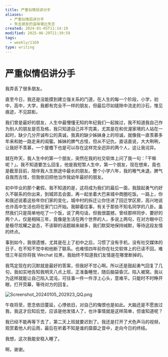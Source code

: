 ```yaml
---
title: 严重似情侣讲分手
aliases:
  - 严重似情侣讲分手
  - 失去朋友的滋味堪比失恋
created: 2024-01-05T11:14:19
modified: 2025-06-29T21:39:59
tags:
  - weekly/1169
type: writing
---
```


# 严重似情侣讲分手

我弄丢了很多朋友。

直至今日，我还是没能摸到建立强关系的门道，在人生的每一个阶段，小学，初中，高中，大学，我都有完全不一样的朋友，但最后尽如缝隙中流走的沙石，惟见痕迹，不见踪影。

我们曾是最好的朋友，人生中最懵懂无知的年纪我们一起挨过，我不知道我自己作为别人的朋友是否及格，我只知道自己并不完美，尤其是在和优渥家境的人站在一起时，缺少几分开诚布公的真诚，我真的缺少姊妹身上的坦诚，就像我一直羡慕多年来和她一路走来的闺蜜。姊妹的脾气古怪，但从不记仇，直话直说，大大咧咧，让我好不羡慕，一个屋檐下也是可以存在这样完全迥异的两个人，这让我诧异。

就在昨天，我人生中的第一个朋友，突然在我的社交软体上问了我一句：「干嘛呢？」。我不知道要怎么回复。他是我短暂人生中，第一个朋友，现在想来，竟也是截至目前，陪伴我人生旅途中最长的朋友。整个小学六年，我的稚气未退，脾气自我而古怪，但我依旧把他当作我幼年最好的朋友。

初中毕业的那个暑假，我不知道的是，这将成为我们的最后一面，我鼓起勇气约好久不联系的你出来，到城郊去会面，再一起坐着大巴来城中商圈吃饭。一路上，你和我述说着这些年你们家的变化，城中村的拆迁让你住进了回迁学区房，高兴地说也许高中生活也将在家门口开始。我聊着往事，有关于那些不知名同学的八卦。虽然我们只是简单地吃了一个饭，说了两句话，但我很震撼，曾经那样同步、要好的两个人，仅是相隔三年，竟像是生活在两个世界的人，多说上两句，在对方眼中已是极尽炫耀之姿态，不该聊的话题越来越多，我们默契地保持缄默，等待这段友情的终点。

事到如今，我很遗憾，尤其是在上了初中之后，习惯了没有手机，没有社交媒体的日子，在不知不觉中和他断了联系。也难怪四年前你在社交软体上的已读不回，难怪三年前你将我 Wechat 拉黑，我始终不知道我们友情是在哪里断掉的。

我笃定现在的沉默就是最好的答案，但我好不甘心啊。所以还是鼓起勇气回复了几句，我如实地告知我明天八点上班，正准备睡觉，随后脑袋昏沉，陷入被窝。我以为这样就能让自己陷入混沌，可往事一件一件浮上心头，意难平。只能时不时睁开眼，打开荧幕，等待对方的回复。

![Screenshot_20240105_202923_QQ.png](https://github.com/bGZo/blog/assets/57313137/edbdced1-d701-45be-9215-16200541cd40)

午夜将至，思念依旧蔓延，心悸依旧，对自己的悔恨也是如此。大脑还是不愿放过我，我这才后知后觉，应该是他发错人了，也许事情就是这样简单，但谁知道呢？

我已经不能再等下去了，第二天上班就要迟到了。我还是打开了犬色声马的视频，观赏着他人的云雨，最后在听着不知是谁的靡靡之音中，走向今日的终结。

我想，这次我能安稳入睡了。

啊，谢谢。
